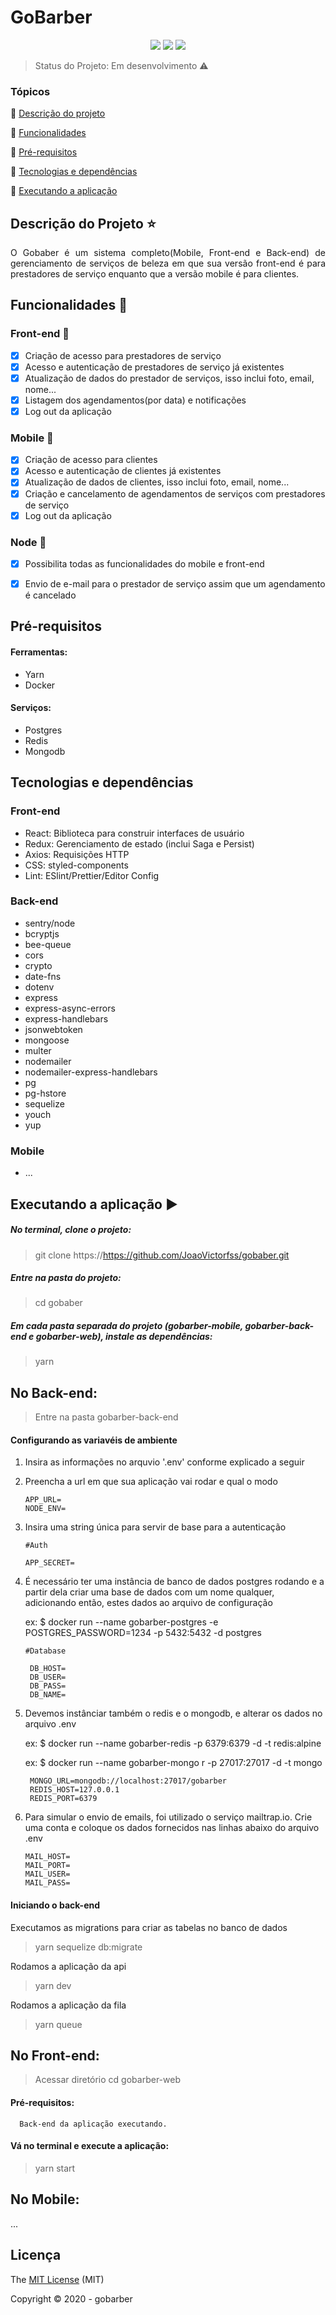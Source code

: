 # GoBarber

<p align="center">
  <img src="http://img.shields.io/static/v1?label=last-commit&message=july&color=information&style=plastic"/>
  <img src="http://img.shields.io/static/v1?label=license&message=MIT&color=green&style=plastic"/>
  <img src="http://img.shields.io/static/v1?label=status&message=concluido&color=GREEN&style=plastic"/>
</p>

> Status do Projeto: Em desenvolvimento :warning:

### Tópicos 

:small_blue_diamond: [Descrição do projeto](#descrição-do-projeto-star)

:small_blue_diamond: [Funcionalidades](#funcionalidades-checkered_flag)

:small_blue_diamond: [Pré-requisitos](#pré-requisitos)

:small_blue_diamond: [Tecnologias e dependências](#tecnologias-e-dependências)

:small_blue_diamond: [Executando a aplicação](#executando-a-aplicação-arrow_forward)

## Descrição do Projeto :star:
<p align="justify">O Gobaber é um sistema completo(Mobile, Front-end e Back-end) de gerenciamento de serviços de beleza em que 
sua versão front-end é para prestadores de serviço enquanto que a versão mobile é para clientes.</p>

## Funcionalidades :checkered_flag:

### Front-end :sparkling_heart:
- [X] Criação de acesso para prestadores de serviço
- [X] Acesso e autenticação de prestadores de serviço já existentes
- [X] Atualização de dados do prestador de serviços, isso inclui foto, email, nome...
- [X] Listagem dos agendamentos(por data) e notificações 
- [X] Log out da aplicação

### Mobile :sparkling_heart:
- [X] Criação de acesso para clientes
- [X] Acesso e autenticação de clientes já existentes
- [X] Atualização de dados de clientes, isso inclui foto, email, nome...
- [X] Criação e cancelamento de agendamentos de serviços com prestadores de serviço
- [X] Log out da aplicação

### Node :muscle:
- [X] Possibilita todas as funcionalidades do mobile e front-end
- [X] Envio de e-mail para o prestador de serviço assim que um agendamento é cancelado 


## Pré-requisitos
#### Ferramentas: 
- Yarn
- Docker
#### Serviços:     
- Postgres
- Redis
- Mongodb

## Tecnologias e dependências
  ### Front-end
  - React: Biblioteca para construir interfaces de usuário
  - Redux: Gerenciamento de estado (inclui Saga e Persist)
  - Axios: Requisições HTTP
  - CSS: styled-components
  - Lint: ESlint/Prettier/Editor Config
  
  ### Back-end
   - sentry/node
   - bcryptjs
   - bee-queue
   - cors
   - crypto
   - date-fns
   - dotenv
   - express
   - express-async-errors
   - express-handlebars
   - jsonwebtoken
   - mongoose
   - multer
   - nodemailer
   - nodemailer-express-handlebars
   - pg
   - pg-hstore
   - sequelize
   - youch
   - yup
   
  ### Mobile
   - ...


## Executando a aplicação :arrow_forward:
 ##### No terminal, clone o projeto:
   > git clone https://https://github.com/JoaoVictorfss/gobaber.git
  
 ##### Entre na pasta do projeto:
   > cd gobaber

 ##### Em cada pasta separada do projeto (gobarber-mobile, gobarber-back-end e gobarber-web), instale as dependências:
   > yarn 
  
 ## No Back-end:
   > Entre na pasta gobarber-back-end
   
 #### Configurando as variavéis de ambiente

 1. Insira as informações no arquvio '.env' conforme explicado a seguir
 
 2. Preencha a url em que sua aplicação vai rodar e qual o modo
        
        APP_URL=
        NODE_ENV=
  
 3. Insira uma string única para servir de base para a autenticação

        #Auth
        
        APP_SECRET=
       
 4. É necessário ter uma instância de banco de dados postgres rodando e a partir dela criar uma base de dados com um nome qualquer, adicionando então, estes dados ao arquivo de configuração

    ex: $ docker run --name gobarber-postgres -e POSTGRES_PASSWORD=1234 -p 5432:5432 -d postgres
        
        
        #Database
      
         DB_HOST=
         DB_USER=
         DB_PASS=
         DB_NAME=
         

  5. Devemos instânciar também o redis e o mongodb, e alterar os dados no arquivo .env

      ex: $ docker run --name gobarber-redis -p 6379:6379 -d -t redis:alpine

      ex: $ docker run --name gobarber-mongo r -p 27017:27017 -d -t mongo


          MONGO_URL=mongodb://localhost:27017/gobarber
          REDIS_HOST=127.0.0.1
          REDIS_PORT=6379
          

   6. Para simular o envio de emails, foi utilizado o serviço mailtrap.io. Crie uma conta e coloque os dados fornecidos nas linhas abaixo do arquivo .env
    
         
          MAIL_HOST=
          MAIL_PORT=
          MAIL_USER=
          MAIL_PASS=
          
        
  #### Iniciando o back-end

  Executamos as migrations para criar as tabelas no banco de dados
   > yarn sequelize db:migrate
 
  Rodamos a aplicação da api
  > yarn dev

  Rodamos a aplicação da fila
  > yarn queue

  ## No Front-end:
  > Acessar diretório 
  > cd gobarber-web

  #### Pré-requisitos:
      Back-end da aplicação executando.

  #### Vá no terminal e execute a aplicação:
  > yarn start
  
  ## No Mobile:
  ...

  
  ## Licença 
  The [MIT License]() (MIT)

  Copyright :copyright: 2020 - gobarber
